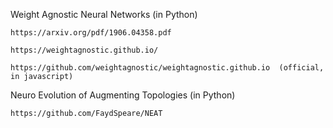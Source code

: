 Weight Agnostic Neural Networks  (in Python)

    https://arxiv.org/pdf/1906.04358.pdf
    
    https://weightagnostic.github.io/    
 
    https://github.com/weightagnostic/weightagnostic.github.io  (official, in javascript)


Neuro Evolution of Augmenting Topologies  (in Python)

    https://github.com/FaydSpeare/NEAT
